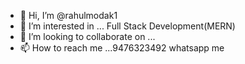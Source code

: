 - 👋 Hi, I’m @rahulmodak1
- 👀 I’m interested in ... Full Stack Development(MERN)
- 💞️ I’m looking to collaborate on ...
- 📫 How to reach me ...9476323492 whatsapp me

<!---
rahulmodak1/rahulmodak1 is a ✨ special ✨ repository because its `README.md` (this file) appears on your GitHub profile.
You can click the Preview link to take a look at your changes.
--->
